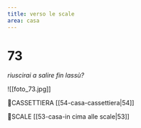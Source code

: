 ```yaml
---
title: verso le scale
area: casa
---
```

# 73
_riuscirai a salire fin lassù?_

![[foto_73.jpg]]

👣CASSETTIERA [[54-casa-cassettiera|54]]

👣SCALE [[53-casa-in cima alle scale|53]]

